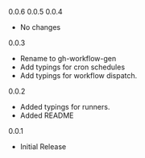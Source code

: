 0.0.6
0.0.5
0.0.4
- No changes

0.0.3

- Rename to gh-workflow-gen
- Add typings for cron schedules
- Add typings for workflow dispatch.

0.0.2

- Added typings for runners.
- Added README

0.0.1

- Initial Release